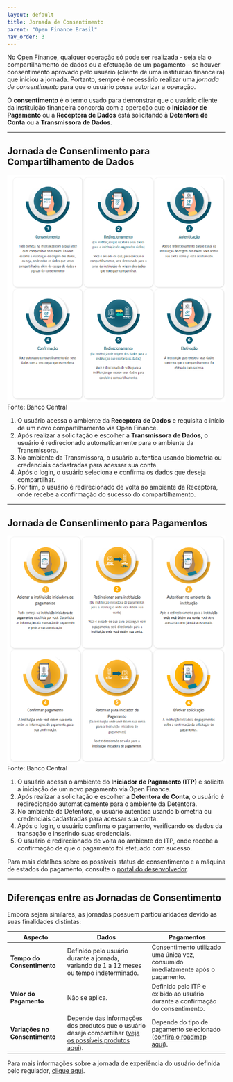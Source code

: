 ```yaml
---
layout: default
title: Jornada de Consentimento
parent: "Open Finance Brasil"
nav_order: 3
---
```

No Open Finance, qualquer operação só pode ser realizada - seja ela o compartilhamento de dados ou a efetuação de um pagamento - se houver consentimento aprovado pelo usuário (cliente de uma instituicão financeira) que iniciou a jornada. Portanto, sempre é necessário realizar uma *jornada de consentimento* para que o usuário possa autorizar a operação.

O **consentimento** é o termo usado para demonstrar que o usuário cliente da instituição financeira concorda com a operação que o **Iniciador de Pagamento** ou a **Receptora de Dados** está solicitando à **Detentora de Conta** ou à **Transmissora de Dados**.

---

## Jornada de Consentimento para Compartilhamento de Dados

![Jornada de dados](./images/jornada_dados.png)  
Fonte: Banco Central

1. O usuário acessa o ambiente da **Receptora de Dados** e requisita o início de um novo compartilhamento via Open Finance.
2. Após realizar a solicitação e escolher a **Transmissora de Dados**, o usuário é redirecionado automaticamente para o ambiente da Transmissora.
3. No ambiente da Transmissora, o usuário autentica usando biometria ou credenciais cadastradas para acessar sua conta.
4. Após o login, o usuário seleciona e confirma os dados que deseja compartilhar.
5. Por fim, o usuário é redirecionado de volta ao ambiente da Receptora, onde recebe a confirmação do sucesso do compartilhamento.

---

## Jornada de Consentimento para Pagamentos

![Jornada de dados](./images/jornada_pgtos.png)
Fonte: Banco Central

1. O usuário acessa o ambiente do **Iniciador de Pagamento (ITP)** e solicita a iniciação de um novo pagamento via Open Finance.
2. Após realizar a solicitação e escolher a **Detentora de Conta**, o usuário é redirecionado automaticamente para o ambiente da Detentora.
3. No ambiente da Detentora, o usuário autentica usando biometria ou credenciais cadastradas para acessar sua conta.
4. Após o login, o usuário confirma o pagamento, verificando os dados da transação e inserindo suas credenciais.
5. O usuário é redirecionado de volta ao ambiente do ITP, onde recebe a confirmação de que o pagamento foi efetuado com sucesso.

Para mais detalhes sobre os possíveis status do consentimento e a máquina de estados do pagamento, consulte o [portal do desenvolvedor](https://openfinancebrasil.atlassian.net/wiki/spaces/OF/pages/347078805/M+quina+de+Estados+-+v4.0.0+-+SV+Pagamentos).

---

## Diferenças entre as Jornadas de Consentimento

Embora sejam similares, as jornadas possuem particularidades devido às suas finalidades distintas:

| **Aspecto**            | **Dados**                                                                                     | **Pagamentos**                                                                        |
|-------------------------|-----------------------------------------------------------------------------------------------|---------------------------------------------------------------------------------------|
| **Tempo do Consentimento** | Definido pelo usuário durante a jornada, variando de 1 a 12 meses ou tempo indeterminado.    | Consentimento utilizado uma única vez, consumido imediatamente após o pagamento.      |
| **Valor do Pagamento**    | Não se aplica.                                                                              | Definido pelo ITP e exibido ao usuário durante a confirmação do consentimento.        |
| **Variações no Consentimento** | Depende das informações dos produtos que o usuário deseja compartilhar ([veja os possíveis produtos aqui](https://opussoftware.atlassian.net/wiki/spaces/DO/pages/582778881/Perfil+Transmissora+de+Dados#Dados-compartilhados)). | Depende do tipo de pagamento selecionado ([confira o roadmap aqui](https://opussoftware.atlassian.net/wiki/spaces/DO/pages/580517894/Perfil+Detentor+de+Conta#Roadmap-regulat%C3%B3rio)).              |

Para mais informações sobre a jornada de experiência do usuário definida pelo regulador, [clique aqui](https://openfinancebrasil.atlassian.net/wiki/spaces/OF/pages/17378535/Guia+de+Experi+ncia+do+Usu+rio).
